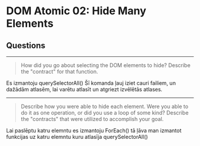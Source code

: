 # DOM Atomic 02: Hide Many Elements

## Questions

---

> How did you go about selecting the DOM elements to hide? Describe the "contract" for that function.

Es izmantoju querySelectorAll() Šī komanda ļauj iziet cauri failiem, un dažādām atlasēm, lai varētu atlasīt un atgriezt izvēlētās atlases. 

---

> Describe how you were able to hide each element. Were you able to do it as one operation, or did you use a loop of some kind? Describe the "contracts" that were utilized to accomplish your goal.

Lai paslēptu katru elemntu es izmantoju ForEach() tā ļāva man izmantot funkcijas uz katru elemntu kuru atlasīja querySelectorAll()